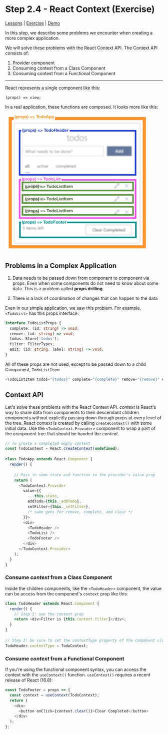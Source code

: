 # Step 2.4 - React Context (Exercise)

[Lessons](../) | [Exercise](./exercise/) | [Demo](./demo/)

In this step, we describe some problems we encounter when creating a more complex application.

We will solve these problems with the React Context API. The Context API consists of:

1. Provider component
2. Consuming context from a Class Component
3. Consuming context from a Functional Component

---

React represents a single component like this:

```
(props) => view;
```

In a real application, these functions are composed. It looks more like this:

![](../../assets/todo-components.png)

## Problems in a Complex Application

1. Data needs to be passed down from component to component via props. Even when some components do not need to know about some data. This is a problem called **props drilling**

2. There is a lack of coordination of changes that can happen to the data

Even in our simple application, we saw this problem. For example, `<TodoList>` has this props interface:

```ts
interface TodoListProps {
  complete: (id: string) => void;
  remove: (id: string) => void;
  todos: Store['todos'];
  filter: FilterTypes;
  edit: (id: string, label: string) => void;
}
```

All of these props are not used, except to be passed down to a child Component, `TodoListItem`:

```js
<TodoListItem todos="{todos}" complete="{complete}" remove="{remove}" edit="{edit}" />
```

## Context API

Let's solve these problems with the React Context API. _context_ is React's way to share data from components to their descendant children components without explicitly passing down through props at every level of the tree. React context is created by calling `createContext()` with some initial data. Use the `<TodoContext.Provider>` component to wrap a part of the component tree that should be handed the _context_.

```js
// To create a completed empty context
const TodoContext = React.createContext(undefined);

class TodoApp extends React.Component {
  render() {

    // Pass in some state and function to the provider's value prop
    return (
      <TodoContext.Provider
        value={{
          ...this.state,
          addTodo={this._addTodo},
          setFilter={this._setFilter},
          /* same goes for remove, complete, and clear */
        }}>
        <div>
          <TodoHeader />
          <TodoList />
          <TodoFooter />
        </div>
      </TodoContext.Provider>
    );
  }
}
```

### Consume _context_ from a Class Component

Inside the children components, like the `<TodoHeader>` component, the value can be access from the component's `context` prop like this:

```js
class TodoHeader extends React.Component {
  render() {
    // Step 1: use the context prop
    return <div>Filter is {this.context.filter}</div>;
  }
}

// Step 2: be sure to set the contextType property of the component class
TodoHeader.contextType = TodoContext;
```

### Consume _context_ from a Functional Component

If you're using the functional component syntax, you can access the context with the `useContext()` function. `useContext()` requires a recent release of React (16.8):

```js
const TodoFooter = props => {
  const context = useContext(TodoContext);
  return (
    <div>
      <button onClick={context.clear()}>Clear Completed</button>
    </div>
  );
};
```
